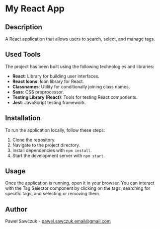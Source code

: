 # My React App

## Description

A React application that allows users to search, select, and manage tags.

## Used Tools

The project has been built using the following technologies and libraries:

- **React**: Library for building user interfaces.
- **React Icons**: Icon library for React.
- **Classnames**: Utility for conditionally joining class names.
- **Sass**: CSS preprocessor.
- **Testing Library (React)**: Tools for testing React components.
- **Jest**: JavaScript testing framework.

## Installation

To run the application locally, follow these steps:

1. Clone the repository.
2. Navigate to the project directory.
3. Install dependencies with `npm install`.
4. Start the development server with `npm start`.

## Usage

Once the application is running, open it in your browser. You can interact with the Tag Selector component by clicking on the tags, searching for specific tags, and selecting or removing them.

## Author

Paweł Sawczuk - pawel.sawczuk.email@gmail.com
